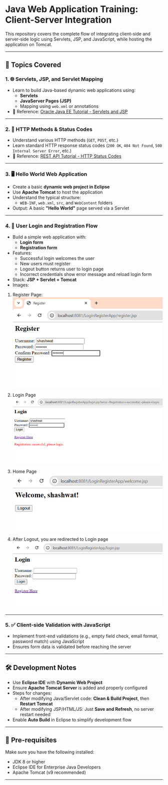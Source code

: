 # Java Web Application Training: Client-Server Integration

This repository covers the complete flow of integrating client-side and server-side logic using Servlets, JSP, and JavaScript, while hosting the application on Tomcat.

---

## 📘 Topics Covered

### 1. 🌐 Servlets, JSP, and Servlet Mapping
- Learn to build Java-based dynamic web applications using:
  - **Servlets**
  - **JavaServer Pages (JSP)**
  - Mapping using `web.xml` or annotations
- 📖 Reference: [Oracle Java EE Tutorial - Servlets and JSP](https://docs.oracle.com/javaee/6/tutorial/doc/gilik.html)

---

### 2. 📡 HTTP Methods & Status Codes
- Understand various HTTP methods (`GET`, `POST`, etc.)
- Learn standard HTTP response status codes (`200 OK`, `404 Not Found`, `500 Internal Server Error`, etc.)
- 📖 Reference: [REST API Tutorial - HTTP Status Codes](http://www.restapitutorial.com/httpstatuscodes.html)

---

### 3. 🖥️ Hello World Web Application
- Create a basic **dynamic web project in Eclipse**
- Use **Apache Tomcat** to host the application
- Understand the typical structure:
  - `WEB-INF`, `web.xml`, `src`, and `WebContent` folders
- Output: A basic **"Hello World"** page served via a Servlet

---

### 4. 🔐 User Login and Registration Flow
- Build a simple web application with:
  - **Login form**
  - **Registration form**
- Features:
  - Successful login welcomes the user
  - New users must register
  - Logout button returns user to login page
  - Incorrect credentials show error message and reload login form
- Stack: **JSP + Servlet + Tomcat**
- Images:

1. Register Page:
![alt text](<Screenshot 2025-06-25 171945.png>)

2. Login Page
![alt text](<Screenshot 2025-06-25 172038.png>)

3. Home Page
![alt text](<Screenshot 2025-06-25 172049.png>)

4. After Logout, you are redirected to Login page
![alt text](<Screenshot 2025-06-25 171903-1.png>)
---

### 5. ✅ Client-side Validation with JavaScript
- Implement front-end validations (e.g., empty field check, email format, password match) using JavaScript
- Ensures form data is validated before reaching the server

---

## 🛠️ Development Notes

- Use **Eclipse IDE** with **Dynamic Web Project**
- Ensure **Apache Tomcat Server** is added and properly configured
- Steps for changes:
  - After modifying Java/Servlet code: **Clean & Build Project**, then **Restart Tomcat**
  - After modifying JSP/HTML/JS: Just **Save and Refresh**, no server restart needed
- Enable **Auto Build** in Eclipse to simplify development flow

---

## 🚀 Pre-requisites

Make sure you have the following installed:
- JDK 8 or higher
- Eclipse IDE for Enterprise Java Developers
- Apache Tomcat (v9 recommended)

---

